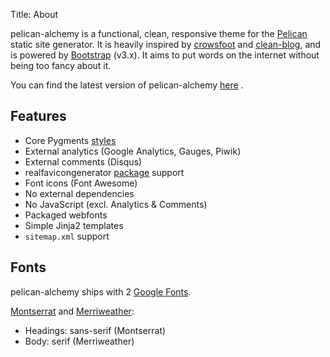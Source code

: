 Title: About

pelican-alchemy is a functional, clean, responsive theme for the [Pelican](http://getpelican.com) static site generator. It is heavily inspired by [crowsfoot](http://github.com/porterjamesj/crowsfoot) and [clean-blog](https://github.com/BlackrockDigital/startbootstrap-clean-blog), and is powered by [Bootstrap](https://github.com/twbs/bootstrap) (v3.x). It aims to put words on the internet without being too fancy about it.

You can find the latest version of pelican-alchemy [here](https://github.com/nairobilug/pelican-alchemy) <i class="fa fa-github-alt"></i>.

## Features

- Core Pygments [styles](http://pygments.org/demo/)
- External analytics (Google Analytics, Gauges, Piwik)
- External comments (Disqus)
- realfavicongenerator [package](http://realfavicongenerator.net/blog/new-favicon-package-less-is-more/) support
- Font icons (Font Awesome)
- No external dependencies
- No JavaScript (excl. Analytics & Comments)
- Packaged webfonts
- Simple Jinja2 templates
- `sitemap.xml` support

## Fonts

pelican-alchemy ships with 2 [Google Fonts](https://fonts.google.com).

[Montserrat](https://fonts.google.com/specimen/Montserrat) and [Merriweather](https://fonts.google.com/specimen/Merriweather):

- Headings: sans-serif (Montserrat)
- Body: serif (Merriweather)

